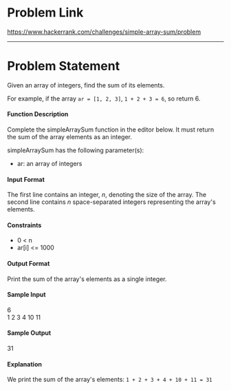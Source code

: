 # Problem Link
https://www.hackerrank.com/challenges/simple-array-sum/problem

---

# Problem Statement

Given an array of integers, find the sum of its elements.

For example, if the array `ar = [1, 2, 3]`, `1 + 2 + 3 = 6`, so return 6.

#### Function Description

Complete the simpleArraySum function in the editor below. It must return the sum of the array elements as an integer.

simpleArraySum has the following parameter(s):

* ar: an array of integers

#### Input Format

The first line contains an integer, *n*, denoting the size of the array.
The second line contains *n* space-separated integers representing the array's elements.

#### Constraints

* 0 < n
* ar[i] <= 1000

#### Output Format

Print the sum of the array's elements as a single integer.

#### Sample Input

6\
1 2 3 4 10 11

#### Sample Output

31

#### Explanation

We print the sum of the array's elements: `1 + 2 + 3 + 4 + 10 + 11 = 31`
